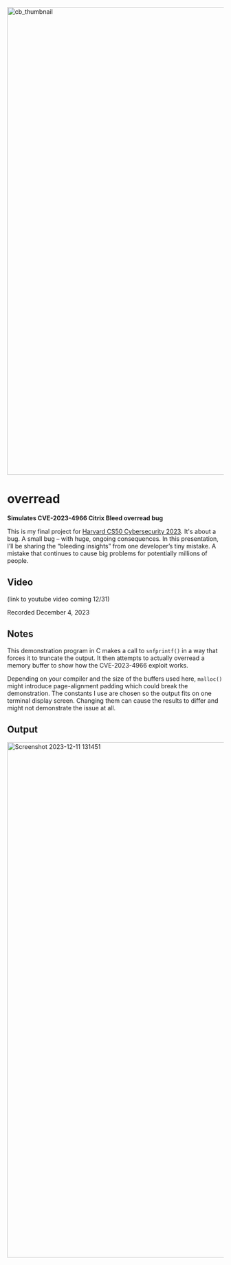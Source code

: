 <img width="1086" alt="cb_thumbnail" src="https://github.com/morganwdavis/overread/assets/4434533/8247adfa-0fbb-43f7-a185-babd4a619ad0">

# overread
**Simulates CVE-2023-4966 Citrix Bleed overread bug**

This is my final project for [Harvard CS50 Cybersecurity 2023](https://cs50.harvard.edu/cybersecurity/2023/).  It's about a bug. A small bug – with huge, ongoing consequences. In this presentation, I’ll be sharing the “bleeding insights” from one developer’s tiny mistake. A mistake that continues to cause big problems for potentially millions of people.

## Video
(link to youtube video coming 12/31)

Recorded December 4, 2023

## Notes

This demonstration program in C makes a call to `snfprintf()` in a way that forces it to truncate the output.  It then attempts to actually overread a memory buffer to show how the CVE-2023-4966 exploit works.

Depending on your compiler and the size of the buffers used here, `malloc()` might introduce page-alignment padding which could break the demonstration. The constants I use are chosen so the output fits on one terminal display screen. Changing them can cause the results to differ and might not demonstrate the issue at all.

## Output
<img width="1197" alt="Screenshot 2023-12-11 131451" src="https://github.com/morganwdavis/overread/assets/4434533/49c4e780-eb82-41af-8abc-20243026feb1">
